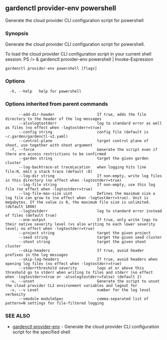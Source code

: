 ## gardenctl provider-env powershell

Generate the cloud provider CLI configuration script for powershell

### Synopsis

Generate the cloud provider CLI configuration script for powershell.

To load the cloud provider CLI configuration script in your current shell session:
PS /> & gardenctl provider-env powershell | Invoke-Expression


```
gardenctl provider-env powershell [flags]
```

### Options

```
  -h, --help   help for powershell
```

### Options inherited from parent commands

```
      --add-dir-header                   If true, adds the file directory to the header of the log messages
      --alsologtostderr                  log to standard error as well as files (no effect when -logtostderr=true)
      --config string                    config file (default is ~/.garden/gardenctl-v2.yaml)
      --control-plane                    target control plane of shoot, use together with shoot argument
  -f, --force                            Generate the script even if there are access restrictions to be confirmed
      --garden string                    target the given garden cluster
      --log-backtrace-at traceLocation   when logging hits line file:N, emit a stack trace (default :0)
      --log-dir string                   If non-empty, write log files in this directory (no effect when -logtostderr=true)
      --log-file string                  If non-empty, use this log file (no effect when -logtostderr=true)
      --log-file-max-size uint           Defines the maximum size a log file can grow to (no effect when -logtostderr=true). Unit is megabytes. If the value is 0, the maximum file size is unlimited. (default 1800)
      --logtostderr                      log to standard error instead of files (default true)
      --one-output                       If true, only write logs to their native severity level (vs also writing to each lower severity level; no effect when -logtostderr=true)
      --project string                   target the given project
      --seed string                      target the given seed cluster
      --shoot string                     target the given shoot cluster
      --skip-headers                     If true, avoid header prefixes in the log messages
      --skip-log-headers                 If true, avoid headers when opening log files (no effect when -logtostderr=true)
      --stderrthreshold severity         logs at or above this threshold go to stderr when writing to files and stderr (no effect when -logtostderr=true or -alsologtostderr=false) (default 2)
  -u, --unset                            Generate the script to unset the cloud provider CLI environment variables and logout for 
  -v, --v Level                          number for the log level verbosity
      --vmodule moduleSpec               comma-separated list of pattern=N settings for file-filtered logging
```

### SEE ALSO

* [gardenctl provider-env](gardenctl_provider-env.md)	 - Generate the cloud provider CLI configuration script for the specified shell


